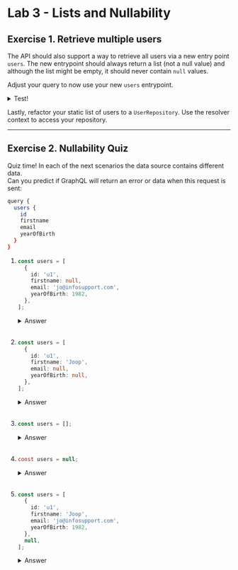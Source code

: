 # Lab 3 - Lists and Nullability

## Exercise 1. Retrieve multiple users

The API should also support a way to retrieve all users via a new entry point `users`. The new entrypoint should always return a list (not a null value) and although the list might be empty, it should never contain `null` values.

Adjust your query to now use your new `users` entrypoint.

<details>
<summary>Test!</summary>

```bash
query {
  users {
    id
    firstname
    email
    yearOfBirth
  }
}
```

</details>

Lastly, refactor your static list of users to a `UserRepository`. Use the resolver context to access your repository.

---

## Exercise 2. Nullability Quiz

Quiz time! In each of the next scenarios the data source contains different data.  
Can you predict if GraphQL will return an error or data when this request is sent:

```bash
query {
  users {
    id
    firstname
    email
    yearOfBirth
  }
}
```

1.  ```ts
    const users = [
      {
        id: 'u1',
        firstname: null,
        email: 'jo@infosupport.com',
        yearOfBirth: 1982,
      },
    ];
    ```

    <details>
    <summary>Answer</summary>

    Error is returned. In the schema the field `firstname` is defined as non-nullable:

    </details><br>

1.  ```ts
    const users = [
      {
        id: 'u1',
        firstname: 'Joop',
        email: null,
        yearOfBirth: null,
      },
    ];
    ```

    <details>
    <summary>Answer</summary>

    An array with one user is returned. `null`-values for fields `Email` and `YearOfBirth` are allowed.

    </details><br>

1.  ```ts
    const users = [];
    ```

    <details>
    <summary>Answer</summary>

    Empty array is returned. In the schema the `users` field is defined as `[User!]!`

    - 1st exclamation mark = the array shouldn't contain `null` values
    - 2nd exclamation mark = an array should be returned (a `null` value is not allowed)
    
    </details><br>

1.  ```cs
    const users = null;
    ```

    <details>
    <summary>Answer</summary>

    Error is returned. This is a result of the 2nd exclamation mark in `[User!]!`
    </details><br>

1.  ```ts
    const users = [
      {
        id: 'u1',
        firstname: 'Joop',
        email: 'jo@infosupport.com',
        yearOfBirth: 1982,
      },
      null,
    ];
    ```

    <details>
    <summary>Answer</summary>

    Error is returned. This is a result of the 1st exclamation mark in <code>[User!]!</code>
    </details>